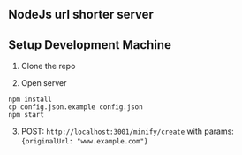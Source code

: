 ## NodeJs url shorter server

## Setup Development Machine
1. Clone the repo

2. Open server
```
npm install
cp config.json.example config.json
npm start
```

3. POST: `http://localhost:3001/minify/create` with params: `{originalUrl: "www.example.com"}`

